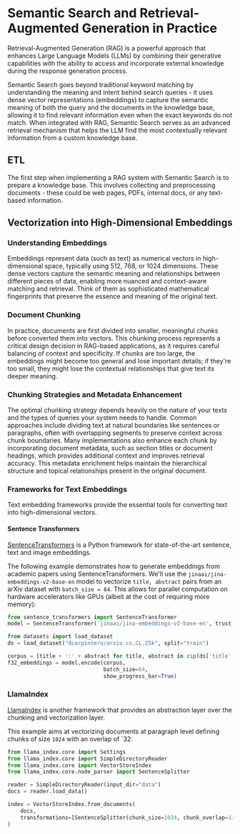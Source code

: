 # Semantic Search and Retrieval-Augmented Generation in Practice

Retrieval-Augmented Generation (RAG) is a powerful approach that enhances Large Language Models (LLMs) by combining their generative capabilities with the ability to access and incorporate external knowledge during the response generation process.

Semantic Search goes beyond traditional keyword matching by understanding the meaning and intent behind search queries - it uses dense vector representations (embeddings) to capture the semantic meaning of both the query and the documents in the knowledge base, allowing it to find relevant information even when the exact keywords do not match. When integrated with RAG, Semantic Search serves as an advanced retrieval mechanism that helps the LLM find the most contextually relevant information from a custom knowledge base.

## ETL

The first step when implementing a RAG system with Semantic Search is to prepare a knowledge base. This involves collecting and preprocessing documents - these could be web pages, PDFs, internal docs, or any text-based information.

## Vectorization into High-Dimensional Embeddings

### Understanding Embeddings

Embeddings represent data (such as text) as numerical vectors in high-dimensional space, typically using 512, 768, or 1024 dimensions. These dense vectors capture the semantic meaning and relationships between different pieces of data, enabling more nuanced and context-aware matching and retrieval. Think of them as sophisticated mathematical fingerprints that preserve the essence and meaning of the original text.

### Document Chunking

In practice, documents are first divided into smaller, meaningful chunks before converted them into vectors. This chunking process represents a critical design decision in RAG-based applications, as it requires careful balancing of context and specificity. If chunks are too large, the embeddings might become too general and lose important details; if they're too small, they might lose the contextual relationships that give text its deeper meaning.

### Chunking Strategies and Metadata Enhancement

The optimal chunking strategy depends heavily on the nature of your texts and the types of queries your system needs to handle. Common approaches include dividing text at natural boundaries like sentences or paragraphs, often with overlapping segments to preserve context across chunk boundaries. Many implementations also enhance each chunk by incorporating document metadata, such as section titles or document headings, which provides additional context and improves retrieval accuracy. This metadata enrichment helps maintain the hierarchical structure and topical relationships present in the original document.

### Frameworks for Text Embeddings

Text embedding frameworks provide the essential tools for converting text into high-dimensional vectors.

#### Sentence Transformers

[SentenceTransformers](https://huggingface.co/sentence-transformers) is a Python framework for state-of-the-art sentence, text and image embeddings.

The following example demonstrates how to generate embeddings from academic papers using SentenceTransformers. We'll use the `jinaai/jina-embeddings-v2-base-en` model to vectorize `title, abstract` pairs from an arXiv dataset with `batch_size = 64`. This allows for parallel computation on hardware accelerators like GPUs (albeit at the cost of requiring more memory): 

```python
from sentence_transformers import SentenceTransformer
model = SentenceTransformer('jinaai/jina-embeddings-v2-base-en', trust_remote_code=True)

from datasets import load_dataset
ds = load_dataset("dcarpintero/arxiv.cs.CL.25k", split="train")

corpus = [title + ':' + abstract for title, abstract in zip(ds['title'], ds['abstract'])]
f32_embeddings = model.encode(corpus,
                              batch_size=64,
                              show_progress_bar=True)
```

### LlamaIndex

[LlamaIndex](https://docs.llamaindex.ai/en/stable/) is another framework that provides an abstraction layer over the chunking and vectorization layer.

This example aims at vectorizing documents at paragraph level defining chunks of size `1024` with an overlap of `32:

```python
from llama_index.core import Settings
from llama_index.core import SimpleDirectoryReader
from llama_index.core import VectorStoreIndex
from llama_index.core.node_parser import SentenceSplitter

reader = SimpleDirectoryReader(input_dir="data")
docs = reader.load_data()

index = VectorStoreIndex.from_documents(
    docs,
    transformations=[SentenceSplitter(chunk_size=1024, chunk_overlap=32)],
)
```


